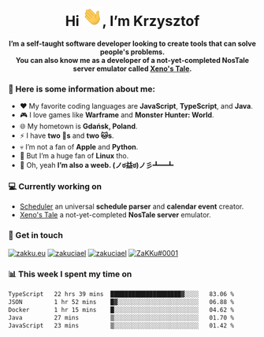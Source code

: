 <h1 align="center">Hi <img src="https://raw.githubusercontent.com/ABSphreak/ABSphreak/master/gifs/Hi.gif" width="40px" />, I’m Krzysztof</h1>
<h4 align="center">I’m a self-taught software developer looking to create tools that can solve people's problems.<br>
You can also know me as a developer of a not-yet-completed NosTale server emulator called <a href="https://xenostale.pl">Xeno's Tale</a>.</h4>

### 📔 Here is some information about me:
- ❤️ My favorite coding languages are **JavaScript**, **TypeScript**, and **Java**.
- 🎮 I love games like **Warframe** and **Monster Hunter: World**.
- 🌐 My hometown is **Gdańsk, Poland**.
- ⚡ I have **two 🐶s** and **two 🐱s**.
- 💀 I’m not a fan of **Apple** and **Python**.
- 🐧 But I’m a huge fan of **Linux** tho.
- 👑 Oh, yeah **I’m also a weeb. (ノಠ益ಠ)ノ彡┻━┻**

### 💻 Currently working on
- [Scheduler](https://github.com/zakuciael/scheduler) an universal **schedule parser** and **calendar event** creator.
- [Xeno's Tale](https://xenostale.pl) a not-yet-completed **NosTale server** emulator.

### 💬 Get in touch
<a href="https://zakku.eu/" target="blank"><img align="center" src="https://upload.wikimedia.org/wikipedia/commons/6/67/Octicons-globe.svg" alt="zakku.eu" height="30" width="30" /></a>
<a href="https://twitter.com/zakuciael/" target="blank"><img align="center" src="https://cdn.jsdelivr.net/npm/simple-icons@3.3.0/icons/twitter.svg" alt="zakuciael" height="30" width="30" /></a>
<a href="https://linkedin.com/in/zakuciael/" target="blank"><img align="center" src="https://cdn.jsdelivr.net/npm/simple-icons@3.3.0/icons/linkedin.svg" alt="zakuciael" height="30" width="30" /></a>
<a href="https://discord.com/users/208525547070816256/" target="blank"><img align="center" src="https://cdn.jsdelivr.net/npm/simple-icons@3.3.0/icons/discord.svg" alt="ZaKKu#0001" height="30" width="30" /></a>

### 📊 This week I spent my time on
<!--START_SECTION:waka-->
```text
TypeScript   22 hrs 39 mins  ████████████████████▓░░░░   83.06 % 
JSON         1 hr 52 mins    █▓░░░░░░░░░░░░░░░░░░░░░░░   06.88 % 
Docker       1 hr 15 mins    █░░░░░░░░░░░░░░░░░░░░░░░░   04.62 % 
Java         27 mins         ▒░░░░░░░░░░░░░░░░░░░░░░░░   01.70 % 
JavaScript   23 mins         ▒░░░░░░░░░░░░░░░░░░░░░░░░   01.42 % 
```
<!--END_SECTION:waka-->
